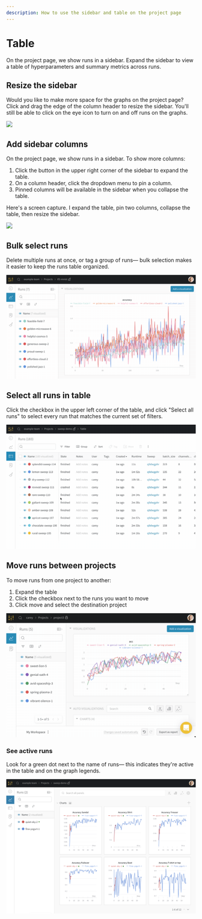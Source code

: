 ```yaml
---
description: How to use the sidebar and table on the project page
---
```


# Table

On the project page, we show runs in a sidebar. Expand the sidebar to view a table of  hyperparameters and summary metrics across runs.

## Resize the sidebar

Would you like to make more space for the graphs on the project page? Click and drag the edge of the column header to resize the sidebar. You'll still be able to click on the eye icon to turn on and off runs on the graphs.

![](https://downloads.intercomcdn.com/i/o/153755378/d54ae70fb8155657a87545b1/howto+-+resize+column.gif)

## Add sidebar columns

On the project page, we show runs in a sidebar. To show more columns:

1. Click the button in the upper right corner of the sidebar to expand the table.
2. On a column header, click the dropdown menu to pin a column.
3. Pinned columns will be available in the sidebar when you collapse the table.

Here's a screen capture. I expand the table, pin two columns, collapse the table, then resize the sidebar.

![](https://downloads.intercomcdn.com/i/o/152951680/cf8cbc6b35e923be2551ba20/howto+-+pin+rows+in+table.gif)

## Bulk select runs

Delete multiple runs at once, or tag a group of runs— bulk selection makes it easier to keep the runs table organized.

![](../../.gitbook/assets/howto-bulk-select.gif)

## Select all runs in table

Click the checkbox in the upper left corner of the table, and click "Select all runs" to select every run that matches the current set of filters.

![](../../.gitbook/assets/all-runs-select.gif)

## Move runs between projects

To move runs from one project to another:

1. Expand the table
2. Click the checkbox next to the runs  you want to move
3. Click move and select the destination project

![](../../.gitbook/assets/howto-move-runs.gif)

### See active runs

Look for a green dot next to the name of runs— this indicates they're active in the table and on the graph legends. 

![](../../.gitbook/assets/image%20%2810%29.png)



